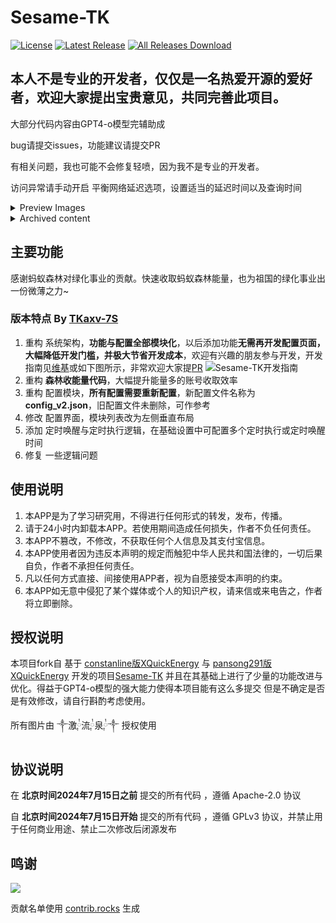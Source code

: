 # Sesame-TK

[![License](https://img.shields.io/github/license/Fansirsqi/Sesame-TK.svg)](LICENSE)
[![Latest Release](https://img.shields.io/github/release/Fansirsqi/Sesame-TK.svg)](../../releases)
[![All Releases Download](https://img.shields.io/github/downloads/Fansirsqi/Sesame-TK/total.svg)](../../releases)

## 本人不是专业的开发者，仅仅是一名热爱开源的爱好者，欢迎大家提出宝贵意见，共同完善此项目。

大部分代码内容由GPT4-o模型完辅助成

bug请提交issues，功能建议请提交PR

有相关问题，我也可能不会修复轻喷，因为我不是专业的开发者。

访问异常请手动开启 平衡网络延迟选项，设置适当的延迟时间以及查询时间
<details>
<summary>Preview Images</summary>

<div style="display: flex; align-items: flex-start; justify-content: center;">
  <img src="https://pic2.ziyuan.wang/user/fansir/2024/11/Screenshot_2024-11-20-19-40-19-594_fansirsqi.xposed.sesame-edit_66964347f6135.jpg" alt="Screenshot 1" style="max-width: 35%; height: auto; margin-right: 10px;">
  <img src="https://pic2.ziyuan.wang/user/fansir/2024/11/Screenshot_2024-11-20-19-40-36-528_fansirsqi.xposed.sesame_a545f9fee2510.jpg" alt="Screenshot 2" style="max-width: 35%; height: auto;">
</div>

</details>

<details> <summary>Archived content</summary> 


---

## [本仓库](https://github.com/TKaxv-7S/Sesame-TK) 已存档

新版本可前往由 [@LazyImmortal](https://github.com/LazyImmortal) 维护的 [Sesame](https://github.com/LazyImmortal/Sesame) 更新

<span style="color: red; "> 

# 为了大家的资金安全与个人信息安全,墙裂建议
## 不要使用任何未开放源代码的修改版！
## 不要使用任何未开放源代码的修改版！
## 不要使用任何未开放源代码的修改版！

</span>

## 自北京时间2024年7月15日开始，开源协议已变更，该项目禁止用于任何商业用途，并禁止二次修改后闭源发布

# 从v1.3.0-TK版本开始使用新UI

## 感谢 [@wh-990624](https://github.com/wh-990624) 重构并开发新UI

## 感谢 ༒激༙྇流༙྇泉༙྇༒ 重新设计新UI

### 由于下游闭源项目违反本项目开源协议，从v1.3.0-TK版本开始，前端作者将闭源前端新UI源码，本仓库仅提交发布文件，后端暂不受影响

### 特别感谢这个项目的上一位维护者[@constanline](https://github.com/constanline)，以及更早的维护者[@pansong291](https://github.com/pansong291)与其他维护者们
### 如果您开发了新功能，觉得开发的功能还不错，同时愿意贡献PR，非常欢迎，也非常感谢大家为这个项目的付出！
### 注：该项目不支持合并任何 通过修改数据而实际获利 的功能PR

### 旧版本在 [XQuickEnergy](https://github.com/TKaxv-7S/XQuickEnergy)


</details>

## 主要功能
感谢蚂蚁森林对绿化事业的贡献。快速收取蚂蚁森林能量，也为祖国的绿化事业出一份微薄之力~

### 版本特点 By [TKaxv-7S](https://github.com/TKaxv-7S)
1. 重构 系统架构，**功能与配置全部模块化**，以后添加功能**无需再开发配置页面，大幅降低开发门槛，并极大节省开发成本**，欢迎有兴趣的朋友参与开发，开发指南见[维基](https://github.com/TKaxv-7S/Sesame-TK/wiki)或如下图所示，非常欢迎大家提[PR](https://github.com/TKaxv-7S/Sesame-TK/pulls)
![Sesame-TK开发指南](https://github.com/TKaxv-7S/Sesame-TK/assets/22593101/4d8451fe-2b7f-4f19-9439-b0afbf683510)
2. 重构 **森林收能量代码**，大幅提升能量多的账号收取效率
3. 重构 配置模块，**所有配置需要重新配置**，新配置文件名称为**config_v2.json**，旧配置文件未删除，可作参考
4. 修改 配置界面，模块列表改为左侧垂直布局
5. 添加 定时唤醒与定时执行逻辑，在基础设置中可配置多个定时执行或定时唤醒时间
6. 修复 一些逻辑问题

## 使用说明

1. 本APP是为了学习研究用，不得进行任何形式的转发，发布，传播。
2. 请于24小时内卸载本APP。若使用期间造成任何损失，作者不负任何责任。
3. 本APP不篡改，不修改，不获取任何个人信息及其支付宝信息。
4. 本APP使用者因为违反本声明的规定而触犯中华人民共和国法律的，一切后果自负，作者不承担任何责任。
5. 凡以任何方式直接、间接使用APP者，视为自愿接受本声明的约束。
6. 本APP如无意中侵犯了某个媒体或个人的知识产权，请来信或来电告之，作者将立即删除。

## 授权说明
本项目fork自
基于 [constanline版XQuickEnergy](https://github.com/constanline/XQuickEnergy) 
与 [pansong291版XQuickEnergy](https://github.com/pansong291/XQuickEnergy) 
开发的项目[Sesame-TK](https://github.com/TKaxv-7S/Sesame-TK)
并且在其基础上进行了少量的功能改进与优化。得益于GPT4-o模型的强大能力使得本项目能有这么多提交
但是不确定是否是有效修改，请自行斟酌考虑使用。

所有图片由 ༒激༙྇流༙྇泉༙྇༒ 授权使用

## 协议说明

在 **北京时间2024年7月15日之前** 提交的所有代码 ，遵循 Apache-2.0 协议

自 **北京时间2024年7月15日开始** 提交的所有代码 ，遵循 GPLv3 协议，并禁止用于任何商业用途、禁止二次修改后闭源发布

## 鸣谢

<a href="https://github.com/Fansirsqi/Sesame-TK/graphs/contributors">
  <img src="https://contrib.rocks/image?repo=Fansirsqi/Sesame-TK" />
</a>

贡献名单使用 [contrib.rocks](https://contrib.rocks) 生成
